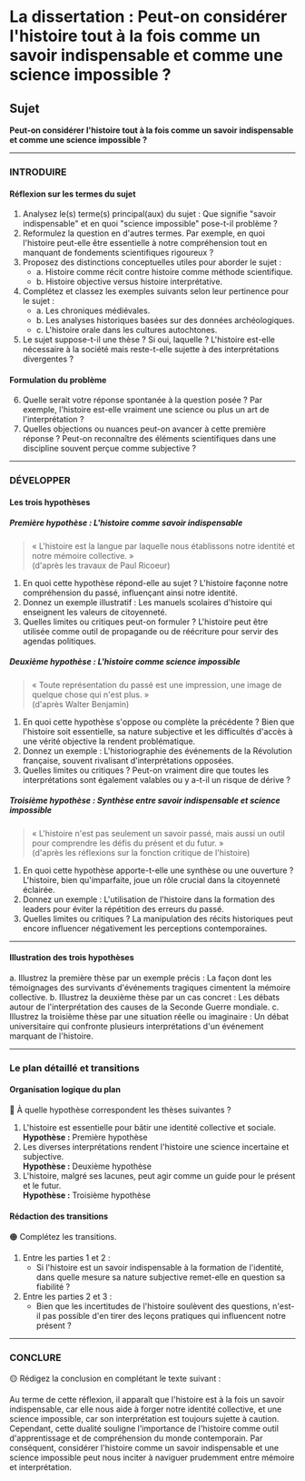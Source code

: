 # La dissertation : Peut-on considérer l'histoire tout à la fois comme un savoir indispensable et comme une science impossible ?

## Sujet
**Peut-on considérer l'histoire tout à la fois comme un savoir indispensable et comme une science impossible ?**

---

### INTRODUIRE

#### Réflexion sur les termes du sujet

1. Analysez le(s) terme(s) principal(aux) du sujet : Que signifie "savoir indispensable" et en quoi "science impossible" pose-t-il problème ?
2. Reformulez la question en d'autres termes. Par exemple, en quoi l'histoire peut-elle être essentielle à notre compréhension tout en manquant de fondements scientifiques rigoureux ?
3. Proposez des distinctions conceptuelles utiles pour aborder le sujet :
   - a. Histoire comme récit contre histoire comme méthode scientifique.
   - b. Histoire objective versus histoire interprétative.
4. Complétez et classez les exemples suivants selon leur pertinence pour le sujet :
   - a. Les chroniques médiévales.
   - b. Les analyses historiques basées sur des données archéologiques.
   - c. L'histoire orale dans les cultures autochtones.
5. Le sujet suppose-t-il une thèse ? Si oui, laquelle ? L'histoire est-elle nécessaire à la société mais reste-t-elle sujette à des interprétations divergentes ?

#### Formulation du problème

6. Quelle serait votre réponse spontanée à la question posée ? Par exemple, l'histoire est-elle vraiment une science ou plus un art de l'interprétation ?
7. Quelles objections ou nuances peut-on avancer à cette première réponse ? Peut-on reconnaître des éléments scientifiques dans une discipline souvent perçue comme subjective ?

---

### DÉVELOPPER

#### Les trois hypothèses

##### Première hypothèse : L'histoire comme savoir indispensable

> « L'histoire est la langue par laquelle nous établissons notre identité et notre mémoire collective. »  
> (d'après les travaux de Paul Ricoeur)

1. En quoi cette hypothèse répond-elle au sujet ? L'histoire façonne notre compréhension du passé, influençant ainsi notre identité.
2. Donnez un exemple illustratif : Les manuels scolaires d'histoire qui enseignent les valeurs de citoyenneté.
3. Quelles limites ou critiques peut-on formuler ? L'histoire peut être utilisée comme outil de propagande ou de réécriture pour servir des agendas politiques.

##### Deuxième hypothèse : L'histoire comme science impossible

> « Toute représentation du passé est une impression, une image de quelque chose qui n'est plus. »  
> (d'après Walter Benjamin)

1. En quoi cette hypothèse s'oppose ou complète la précédente ? Bien que l'histoire soit essentielle, sa nature subjective et les difficultés d'accès à une vérité objective la rendent problématique.
2. Donnez un exemple : L'historiographie des événements de la Révolution française, souvent rivalisant d'interprétations opposées.
3. Quelles limites ou critiques ? Peut-on vraiment dire que toutes les interprétations sont également valables ou y a-t-il un risque de dérive ?

##### Troisième hypothèse : Synthèse entre savoir indispensable et science impossible

> « L'histoire n'est pas seulement un savoir passé, mais aussi un outil pour comprendre les défis du présent et du futur. »  
> (d'après les réflexions sur la fonction critique de l'histoire)

1. En quoi cette hypothèse apporte-t-elle une synthèse ou une ouverture ? L'histoire, bien qu'imparfaite, joue un rôle crucial dans la citoyenneté éclairée.
2. Donnez un exemple : L'utilisation de l'histoire dans la formation des leaders pour éviter la répétition des erreurs du passé.
3. Quelles limites ou critiques ? La manipulation des récits historiques peut encore influencer négativement les perceptions contemporaines.

---

#### Illustration des trois hypothèses

a. Illustrez la première thèse par un exemple précis : La façon dont les témoignages des survivants d'événements tragiques cimentent la mémoire collective.
b. Illustrez la deuxième thèse par un cas concret : Les débats autour de l'interprétation des causes de la Seconde Guerre mondiale.
c. Illustrez la troisième thèse par une situation réelle ou imaginaire : Un débat universitaire qui confronte plusieurs interprétations d'un événement marquant de l'histoire.

---

### Le plan détaillé et transitions

#### Organisation logique du plan

🔴 À quelle hypothèse correspondent les thèses suivantes ?

1. L'histoire est essentielle pour bâtir une identité collective et sociale.  
   **Hypothèse :** Première hypothèse
2. Les diverses interprétations rendent l'histoire une science incertaine et subjective.  
   **Hypothèse :** Deuxième hypothèse
3. L'histoire, malgré ses lacunes, peut agir comme un guide pour le présent et le futur.  
   **Hypothèse :** Troisième hypothèse

#### Rédaction des transitions

🟠 Complétez les transitions.

1. Entre les parties 1 et 2 :  
   - Si l'histoire est un savoir indispensable à la formation de l'identité, dans quelle mesure sa nature subjective remet-elle en question sa fiabilité ?
2. Entre les parties 2 et 3 :  
   - Bien que les incertitudes de l'histoire soulèvent des questions, n'est-il pas possible d'en tirer des leçons pratiques qui influencent notre présent ?

---

### CONCLURE

🟡 Rédigez la conclusion en complétant le texte suivant :

Au terme de cette réflexion, il apparaît que l'histoire est à la fois un savoir indispensable, car elle nous aide à forger notre identité collective, et une science impossible, car son interprétation est toujours sujette à caution. Cependant, cette dualité souligne l'importance de l'histoire comme outil d'apprentissage et de compréhension du monde contemporain. Par conséquent, considérer l'histoire comme un savoir indispensable et une science impossible peut nous inciter à naviguer prudemment entre mémoire et interprétation.